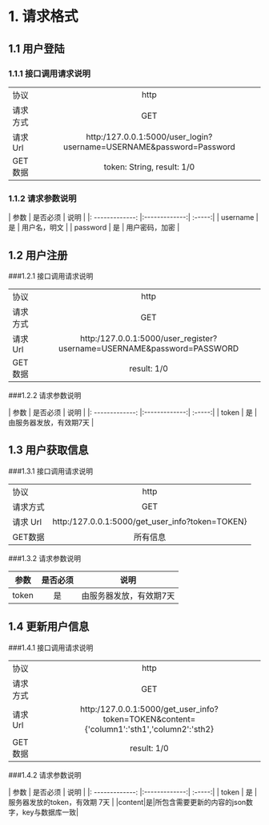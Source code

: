 # 1. 请求格式



## 1.1 用户登陆
### 1.1.1 接口调用请求说明

|      |         |
| ------------- |:-------------:|
| 协议      | http |
|请求方式|GET|
| 请求 Url      | http:/127.0.0.1:5000/user_login?username=USERNAME&password=Password      |
| GET数据 | token: String, result: 1/0      |

### 1.1.2 请求参数说明

| 参数        | 是否必须           | 说明  |
|: -------------: |:-------------:| :-----:|
| username      | 是 | 用户名，明文 |
| password      | 是 |   用户密码，加密 |




## 1.2 用户注册
###1.2.1 接口调用请求说明

|       |            |
| ------------- |:-------------:|
| 协议      | http |
|请求方式|GET|
| 请求 Url      | http:/127.0.0.1:5000/user_register?username=USERNAME&password=PASSWORD      |
| GET数据 |  result: 1/0      |

###1.2.2 请求参数说明

| 参数        | 是否必须           | 说明  |
|: -------------: |:-------------:| :-----:|
| token      | 是 | 由服务器发放，有效期7天 |


## 1.3 用户获取信息

###1.3.1 接口调用请求说明

|       |            |
| ------------- |:-------------:|
| 协议      | http |
|请求方式|GET|
| 请求 Url      | http:/127.0.0.1:5000/get_user_info?token=TOKEN}      |
| GET数据 |  所有信息      |

###1.3.2 请求参数说明

| 参数        | 是否必须           | 说明  |
|------------- |:-------------:| :-----:|
| token      | 是 | 由服务器发放，有效期7天 |


## 1.4 更新用户信息
###1.4.1 接口调用请求说明

|       |            |
| ------------- |:-------------:|
| 协议      | http |
|请求方式|GET|
| 请求 Url      | http:/127.0.0.1:5000/get_user_info?token=TOKEN&content={'column1':'sth1','column2':'sth2}      |
| GET数据 | result: 1/0|


###1.4.2 请求参数说明


| 参数        | 是否必须           | 说明  |
|: -------------: |:-------------:| :-----:|
| token      | 是 | 服务器发放的token，有效期 7天 |
|content|是|所包含需要更新的内容的json数字，key与数据库一致|